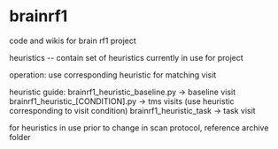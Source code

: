 # brainrf1
code and wikis for brain rf1 project

heuristics
-- contain set of heuristics currently in use for project

operation:
use corresponding heuristic for matching visit

heuristic guide:
brainrf1_heuristic_baseline.py -> baseline visit
brainrf1_heuristic_[CONDITION].py -> tms visits (use heuristic corresponding to visit condition)
brainrf1_heuristic_task -> task visit

for heuristics in use prior to change in scan protocol, reference archive folder
